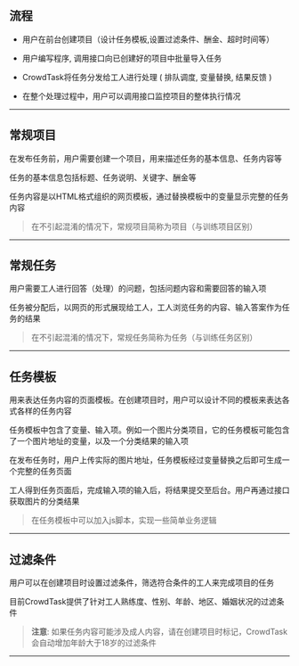
## 流程

* 用户在前台创建项目（设计任务模板,设置过滤条件、酬金、超时时间等）

* 用户编写程序, 调用接口向已创建好的项目中批量导入任务

* CrowdTask将任务分发给工人进行处理 ( 排队调度, 变量替换, 结果反馈 )

* 在整个处理过程中，用户可以调用接口监控项目的整体执行情况

------

## 常规项目

在发布任务前，用户需要创建一个项目，用来描述任务的基本信息、任务内容等

任务的基本信息包括标题、任务说明、关键字、酬金等

任务内容是以HTML格式组织的网页模板，通过替换模板中的变量显示完整的任务内容

>在不引起混淆的情况下，常规项目简称为项目（与训练项目区别）

------

## 常规任务

用户需要工人进行回答（处理）的问题，包括问题内容和需要回答的输入项

任务被分配后，以网页的形式展现给工人，工人浏览任务的内容、输入答案作为任务的结果

>在不引起混淆的情况下，常规任务简称为任务（与训练任务区别）

------

## 任务模板

用来表达任务内容的页面模板。在创建项目时，用户可以设计不同的模板来表达各式各样的任务内容

任务模板中包含了变量、输入项。例如一个图片分类项目，它的任务模板可能包含了一个图片地址的变量，以及一个分类结果的输入项

在发布任务时，用户上传实际的图片地址，任务模板经过变量替换之后即可生成一个完整的任务页面

工人得到任务页面后，完成输入项的输入后，将结果提交至后台。用户再通过接口获取图片的分类结果

>在任务模板中可以加入js脚本，实现一些简单业务逻辑

------

## 过滤条件

用户可以在创建项目时设置过滤条件，筛选符合条件的工人来完成项目的任务

目前CrowdTask提供了针对工人熟练度、性别、年龄、地区、婚姻状况的过滤条件

>**注意**: 如果任务内容可能涉及成人内容，请在创建项目时标记，CrowdTask会自动增加年龄大于18岁的过滤条件

- - -





